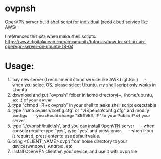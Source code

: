 # ovpnsh
OpenVPN server build shell script for individual (need cloud service like AWS)

I referenced this site when make shell scripts:
https://www.digitalocean.com/community/tutorials/how-to-set-up-an-openvpn-server-on-ubuntu-18-04

# Usage:
1. buy new server (I recommend cloud service like AWS Lightsail)
&nbsp;&nbsp;&nbsp;&nbsp;- when you select OS, please select Ubuntu. my shell script only works in Ubuntu
2. download and put "ovpnsh" folder in home directory(~, /home/ubuntu, etc..) of your server
3. type "chmod -R +x ovpnsh" in your shell to make shell script executable
4. type "nano ovpnsh/config.cfg" or "vi opensh/config.cfg" and modify configs
&nbsp;&nbsp;&nbsp;&nbsp;- you should change "SERVER_IP" to your Public IP of your server
5. type "./ovpnsh/build.sh", and you can install OpenVPN server
&nbsp;&nbsp;&nbsp;&nbsp;- when console require type "yes", type "yes" and press enter.
&nbsp;&nbsp;&nbsp;&nbsp;- when input is required, press enter to use default value.
6. bring <CLIENT_NAME>.ovpn from home directory to your device(Windows, Android, etc)
7. install OpenVPN client on your device, and use it with ovpn file
